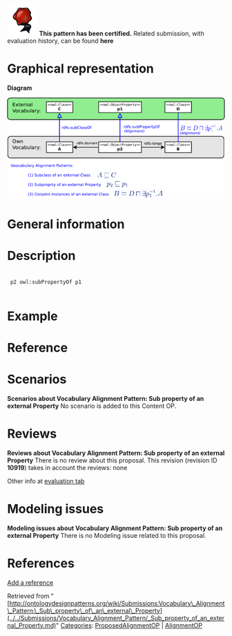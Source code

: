[![](../../images/thumb/b/b5/Certified.png/70px-Certified.png)](../../Image/Certified.png.md "Certified.png") __This pattern has been certified.__
Related submission, with evaluation history, can be found __here__





#  Graphical representation


__Diagram__




[![Image:Alignment-odp.png](../../images/6/65/Alignment-odp.png)](../../Image/Alignment-odp.png.md "Image:Alignment-odp.png")




#  General information


  




#  Description



```

 p2 owl:subPropertyOf p1
 

```

  




#  Example


  




#  Reference


  




#  Scenarios



__Scenarios about Vocabulary Alignment Pattern: Sub property of an external Property__
No scenario is added to this Content OP.




#  Reviews



__Reviews about Vocabulary Alignment Pattern: Sub property of an external Property__
There is no review about this proposal.
This revision (revision ID __10919__) takes in account the reviews: none


Other info at [evaluation tab](http://ontologydesignpatterns.org/wiki/index.php?title=Submissions:Vocabulary_Alignment_Pattern:_Sub_property_of_an_external_Property&action=evaluation "http://ontologydesignpatterns.org/wiki/index.php?title=Submissions:Vocabulary_Alignment_Pattern:_Sub_property_of_an_external_Property&action=evaluation")




  




#  Modeling issues



__Modeling issues about Vocabulary Alignment Pattern: Sub property of an external Property__
There is no Modeling issue related to this proposal.




  




#  References


[Add a reference](index.php@title=Odp%253AAdd_reference&subject=Submissions%253AVocabulary+Alignment+Pattern%253A+Sub+property+of+an+external+Property.html "http://ontologydesignpatterns.org/wiki/index.php?title=Odp:Add_reference&subject=Submissions%3AVocabulary+Alignment+Pattern%3A+Sub+property+of+an+external+Property")


  






Retrieved from "[http://ontologydesignpatterns.org/wiki/Submissions:Vocabulary\_Alignment\_Pattern:\_Sub\_property\_of\_an\_external\_Property](../../Submissions/Vocabulary_Alignment_Pattern/_Sub_property_of_an_external_Property.md)"
 [Categories](http://ontologydesignpatterns.org/wiki/Special:Categories "Special:Categories"): [ProposedAlignmentOP](../../Category/ProposedAlignmentOP.md "Category:ProposedAlignmentOP") | [AlignmentOP](../../Category/AlignmentOP.md "Category:AlignmentOP")